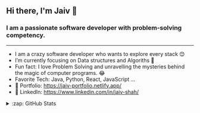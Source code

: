 ## Hi there, I'm Jaiv 👋

### I am a passionate software developer with problem-solving competency.

---

-  I am a crazy software developer who wants to explore every stack 😊
-  I’m currently focusing on Data structures and Algoriths 📔
-  Fun fact: I love Problem Solving and unravelling the mysteries behind the magic of computer programs. 😂
-  Favorite Tech: Java, Python, React, JavaScript ... 
- 🎨 Portfolio: https://jaiv-portfolio.netlify.app/
- 🛅 LinkedIn: https://www.linkedin.com/in/jaiv-shah/
<details>
    <summary>:zap: GitHub Stats</summary>
       <img align="left" alt="codeSTACKr's GitHub Stats" src="https://github-readme-stats.codestackr.vercel.app/api?username=Jaiv24&show_icons=true&hide_border=true&theme=dark" />

</details>
